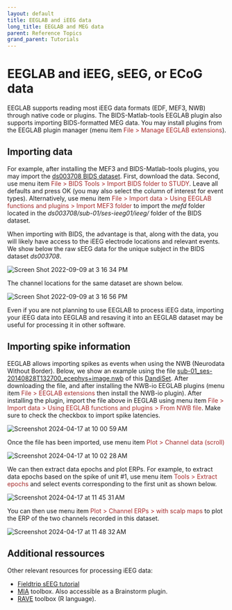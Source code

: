 ```yaml
---
layout: default
title: EEGLAB and iEEG data
long_title: EEGLAB and MEG data
parent: Reference Topics
grand_parent: Tutorials
---
```

EEGLAB and iEEG, sEEG, or ECoG data
====================

EEGLAB supports reading most iEEG data formats (EDF, MEF3, NWB) through native code 
or plugins. The BIDS-Matlab-tools EEGLAB plugin
also supports importing BIDS-formatted MEG data. You may install plugins from the EEGLAB plugin manager (menu item <span style="color: brown">File > Manage EEGLAB extensions</span>). 

## Importing data

For example, after installing the MEF3 and BIDS-Matlab-tools plugins, you may import the 
[ds003708 BIDS dataset](https://nemar.org/dataexplorer/detail?dataset_id=ds003708&processed=0). 
First, download the data. Second, use menu item <span style="color: brown">File > BIDS Tools > Import BIDS folder to STUDY</span>. 
Leave all defaults and press OK (you may also select the column of interest for event types). Alternatively, use
menu item <span style="color: brown">File > Import data > Using EEGLAB functions and plugins > Import MEF3 folder</span> to import the <i>mefd</i> 
folder located in the <i>ds003708/sub-01/ses-ieeg01/ieeg/</i> folder of the BIDS dataset.

When importing with BIDS, the advantage is that, along with the data, you will likely have access to the iEEG electrode locations and relevant events. We show below the raw sEEG data for the unique subject in the BIDS dataset <i>ds003708</i>.

![Screen Shot 2022-09-09 at 3 16 34 PM](https://user-images.githubusercontent.com/1872705/189453192-66169ca9-174b-419c-ba7b-2bada4cbda91.png)

The channel locations for the same dataset are shown below.

![Screen Shot 2022-09-09 at 3 16 56 PM](https://user-images.githubusercontent.com/1872705/189453262-e942a285-b19f-455e-aad0-b38bbc62d0dd.png)

Even if you are not planning to use EEGLAB to process iEEG data, importing your iEEG data into EEGLAB and resaving it into an EEGLAB dataset may be useful for processing it in other software.

## Importing spike information

EEGLAB allows importing spikes as events when using the NWB (Neurodata Without Border). Below, we show an example using the file [sub-01_ses-20140828T132700_ecephys+image.nwb](https://api.dandiarchive.org/api/assets/94ba06fc-c870-4698-9c31-f403ee733887/download/) of this [DandiSet](https://dandiarchive.org/dandiset/000576/). After downloading the file, and after installing the NWB-io EEGLAB plugins (menu item <span style="color: brown">File > EEGLAB extensions</span> then install the NWB-io plugin). After installing the plugin, import the file above in EEGLAB using menu item <span style="color: brown">File > Import data > Using EEGLAB functions and plugins > From NWB file</span>. Make sure to check the checkbox to import spike latencies.

![Screenshot 2024-04-17 at 10 00 59 AM](https://github.com/sccn/sccn.github.io/assets/1872705/88a21917-0b8e-4f1d-a6fa-cae1297994d2)

Once the file has been imported, use menu item <span style="color: brown">Plot > Channel data (scroll)</span>

![Screenshot 2024-04-17 at 10 02 28 AM](https://github.com/sccn/sccn.github.io/assets/1872705/d8ddf709-7963-4f05-adef-8bf4049cc484)

We can then extract data epochs and plot ERPs. For example, to extract data epochs based on the spike of unit #1, use menu item <span style="color: brown">Tools > Extract epochs</span> and select events corresponding to the first unit as shown below.

![Screenshot 2024-04-17 at 11 45 31 AM](https://github.com/sccn/sccn.github.io/assets/1872705/c9b4082c-33c3-4f75-8d0a-522e852a7009)

You can then use menu item <span style="color: brown">Plot > Channel ERPs > with scalp maps</span> to plot the ERP of the two channels recorded in this dataset.

![Screenshot 2024-04-17 at 11 48 32 AM](https://github.com/sccn/sccn.github.io/assets/1872705/a863a7d3-cf51-4e38-b615-44ebc575bd50)

## Additional ressources

Other relevant resources for processing iEEG data:
- [Fieldtrip sEEG tutorial](https://www.fieldtriptoolbox.org/tutorial/human_ecog/)
- [MIA](http://www.neurotrack.fr/mia/) toolbox. Also accessible as a Brainstorm plugin.
- [RAVE](https://rave.wiki/) toolbox (R language).
